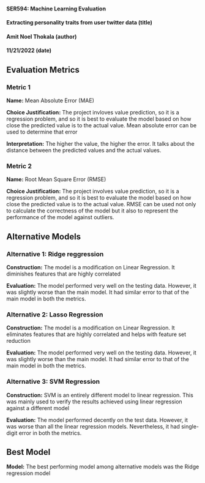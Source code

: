 #### SER594: Machine Learning Evaluation
#### Extracting personality traits from user twitter data (title)
#### Amit Noel Thokala (author)
#### 11/21/2022 (date)

## Evaluation Metrics
### Metric 1
**Name:** Mean Absolute Error (MAE)

**Choice Justification:** The project invloves value prediction, so it is a regression problem, and so it is best to evaluate the model based on how close the predicted value is to the actual value. Mean absolute error can be used to determine that error

**Interpretation:** The higher the value, the higher the error. It talks about the distance between the predicted values and the actual values.

### Metric 2
**Name:** Root Mean Square Error (RMSE)

**Choice Justification:** The project involves value prediction, so it is a regression problem, and so it is best to evaluate the model based on how close the predicted value is to the actual value. RMSE can be used not only to calculate the correctness of the model but it also to represent the performance of the model against outliers.


## Alternative Models
### Alternative 1: Ridge reggression
**Construction:** The model is a modification on Linear Regression. It diminishes features that are highly correlated

**Evaluation:** The model performed very well on the testing data. However, it was slightly worse than the main model. It had similar error to that of the main model in both the metrics.
### Alternative 2: Lasso Regression
**Construction:** The model is a modification on Linear Regression. It eliminates features that are highly correlated and helps with feature set reduction

**Evaluation:** The model performed very well on the testing data. However, it was slightly worse than the main model. It had similar error to that of the main model in both the metrics.
### Alternative 3: SVM Regression
**Construction:** SVM is an entirely different model to linear regression. This was mainly used to verify the results achieved using linear regression against a different model

**Evaluation:** The model performed decently on the test data. However, it was worse than all the linear regression models. Nevertheless, it had single-digit error in both the metrics.


## Best Model

**Model:** The best performing model among alternative models was the Ridge regression model